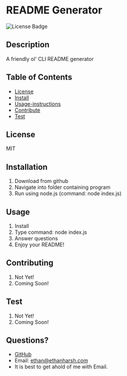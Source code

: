# README Generator
![License Badge](https://img.shields.io/badge/License-MIT-green)

## Description
A friendly ol' CLI README generator

## Table of Contents
- [License](#license)
- [Install](#install)
- [Usage-instructions](#usage-instructions)
- [Contribute](#contribute)
- [Test](#test)


## License
MIT

## Installation
 1. Download from github
 2. Navigate into folder containing program
 3. Run using node.js (command: node index.js)


## Usage
 1. Install
 2. Type command: node index.js
 3. Answer questions
 4. Enjoy your README!


## Contributing
 1. Not Yet!
 2. Coming Soon!


## Test
 1. Not Yet!
 2. Coming Soon!


## Questions?
- [GitHub](https://github.com/EthanHarsh)
- Email: ethan@ethanharsh.com
- It is best to get ahold of me with Email.